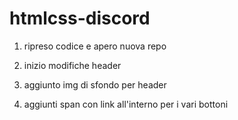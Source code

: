 htmlcss-discord
===


1. ripreso codice e apero nuova repo

2. inizio modifiche header

3. aggiunto img di sfondo per header

4. aggiunti span con link all'interno per i vari bottoni